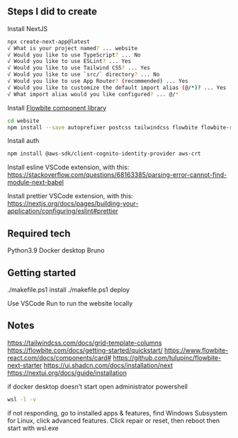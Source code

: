 ## Steps I did to create

Install NextJS

```bash
npx create-next-app@latest
√ What is your project named? ... website
√ Would you like to use TypeScript? ... No
√ Would you like to use ESLint? ... Yes
√ Would you like to use Tailwind CSS? ... Yes
√ Would you like to use `src/` directory? ... No
√ Would you like to use App Router? (recommended) ... Yes
√ Would you like to customize the default import alias (@/*)? ... Yes
√ What import alias would you like configured? ... @/*
```

Install [Flowbite component library](https://www.flowbite-react.com/docs/getting-started/nextjs)

```bash
cd website
npm install --save autoprefixer postcss tailwindcss flowbite flowbite-react cookies-next
```

Install auth

```bash
npm install @aws-sdk/client-cognito-identity-provider aws-crt
```

Install esline VSCode extension, with this: https://stackoverflow.com/questions/68163385/parsing-error-cannot-find-module-next-babel

Install prettier VSCode extension, with this: https://nextjs.org/docs/pages/building-your-application/configuring/eslint#prettier

## Required tech

Python3.9
Docker desktop
Bruno

## Getting started

./makefile.ps1 install
./makefile.ps1 deploy

Use VSCode Run to run the website locally

## Notes

https://tailwindcss.com/docs/grid-template-columns
https://flowbite.com/docs/getting-started/quickstart/
https://www.flowbite-react.com/docs/components/card#
https://github.com/tulupinc/flowbite-next-starter
https://ui.shadcn.com/docs/installation/next
https://nextui.org/docs/guide/installation

if docker desktop doesn't start
open administrator powershell

```bash
wsl -l -v
```

if not responding, go to installed apps & features, find Windows Subsystem for Linux, click advanced features. Click repair or reset, then reboot
then start with wsl.exe
